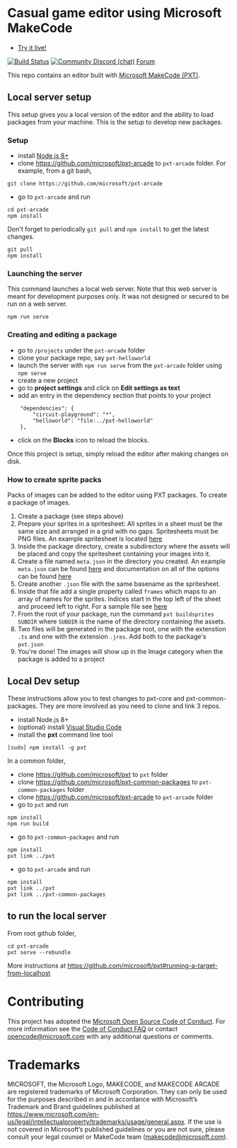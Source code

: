 # Casual game editor using Microsoft MakeCode

* [Try it live!](https://arcade.makecode.com)

[![Build Status](https://travis-ci.org/microsoft/pxt-arcade.svg?branch=master)](https://travis-ci.org/microsoft/pxt-arcade)
[![Community Discord (chat)](https://img.shields.io/discord/448979533891371018.svg)](https://aka.ms/makecodecommunity)
[Forum](https://forum.makecode.com)

This repo contains an editor built with [Microsoft MakeCode (PXT)](https://github.com/microsoft/pxt).

## Local server setup

This setup gives you a local version of the editor and the ability to load packages from your machine. This is the setup to develop new packages.

### Setup

* install [Node.js 8+](https://nodejs.org/en/download/)
* clone https://github.com/microsoft/pxt-arcade to ``pxt-arcade`` folder. For example, from a git bash,

```
git clone https://github.com/microsoft/pxt-arcade
```

* go to ``pxt-arcade`` and run

```
cd pxt-arcade
npm install
```

Don't forget to periodically ``git pull`` and ``npm install`` to get the latest changes.

```
git pull
npm install
```

### Launching the server

This command launches a local web server. Note that this web server is meant for development purposes only. It was not designed or secured to be run on a web server.

```
npm run serve
```

### Creating and editing a package

* go to ``/projects`` under the ``pxt-arcade`` folder
* clone your package repo, say ``pxt-helloworld``
* launch the server with ``npm run serve`` from the ``pxt-arcade`` folder using ``npm serve``
* create a new project
* go to **project settings** and click on **Edit settings as text**
* add an entry in the dependency section that points to your project
```
    "dependencies": {
        "circuit-playground": "*",
        "helloworld": "file:../pxt-helloworld"
    },
```
* click on the **Blocks** icon to reload the blocks.

Once this project is setup, simply reload the editor after making changes on disk.

### How to create sprite packs

Packs of images can be added to the editor using PXT packages. To create
a package of images.

1. Create a package (see steps above)
1. Prepare your sprites in a spritesheet: All sprites in a sheet must be
   the same size and arranged in a grid with no gaps. Spritesheets must be
   PNG files. An example spritesheet is located [here](https://github.com/microsoft/pxt-arcade/blob/master/libs/device/smallFood/small.png)
1. Inside the package directory, create a subdirectory where the assets will be
   placed and copy the spritesheet containing your images into it.
1. Create a file named `meta.json` in the directory you created. An example
   `meta.json` can be found [here](https://github.com/microsoft/pxt-arcade/blob/master/libs/device/smallFood/meta.json)
   and documentation on all of the options can be found [here](https://makecode.com/cli/buildsprites)
1. Create another `.json` file with the same basename as the spritesheet.
1. Inside that file add a single property called `frames` which maps to an array of
   names for the sprites. Indices start in the top left of the sheet and proceed
   left to right. For a sample file see [here](https://github.com/microsoft/pxt-arcade/blob/master/libs/device/smallFood/small.json)
1. From the root of your package, run the command `pxt buildsprites SUBDIR`
   where `SUBDIR` is the name of the directory containing the assets.
1. Two files will be generated in the package root, one with the extenstion `.ts`
   and one with the extension `.jres`. Add both to the package's `pxt.json`
1. You're done! The images will show up in the Image category when the package
   is added to a project

## Local Dev setup

These instructions allow you to test changes to pxt-core and pxt-common-packages. They are more involved
as you need to clone and link 3 repos.

* install Node.js 8+
* (optional) install [Visual Studio Code](https://code.visualstudio.com/)
* install the **pxt** command line tool

```
[sudo] npm install -g pxt
```

In a common folder,

* clone https://github.com/microsoft/pxt to ``pxt`` folder
* clone https://github.com/microsoft/pxt-common-packages to ``pxt-common-packages`` folder
* clone https://github.com/microsoft/pxt-arcade to ``pxt-arcade`` folder
* go to ``pxt`` and run

```
npm install
npm run build
```

* go to ``pxt-common-packages`` and run

```
npm install
pxt link ../pxt
```

* go to ``pxt-arcade`` and run

```
npm install
pxt link ../pxt
pxt link ../pxt-common-packages
```

## to run the local server

From root github folder,

```
cd pxt-arcade
pxt serve --rebundle
```

More instructions at https://github.com/microsoft/pxt#running-a-target-from-localhost

# Contributing

This project has adopted the [Microsoft Open Source Code of Conduct](https://opensource.microsoft.com/codeofconduct/). For more information see the [Code of Conduct FAQ](https://opensource.microsoft.com/codeofconduct/faq/) or contact [opencode@microsoft.com](mailto:opencode@microsoft.com) with any additional questions or comments.

# Trademarks

MICROSOFT, the Microsoft Logo, MAKECODE, and MAKECODE ARCADE are registered trademarks of Microsoft Corporation. They can only be used for the purposes described in and in accordance with Microsoft’s Trademark and Brand guidelines published at https://www.microsoft.com/en-us/legal/intellectualproperty/trademarks/usage/general.aspx. If the use is not covered in Microsoft’s published guidelines or you are not sure, please consult your legal counsel or MakeCode team (makecode@microsoft.com).
